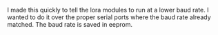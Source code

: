 I made this quickly to tell the lora modules to run at a lower baud rate. I wanted to do it over the proper serial ports where the baud rate already matched. The baud rate is saved in eeprom.
